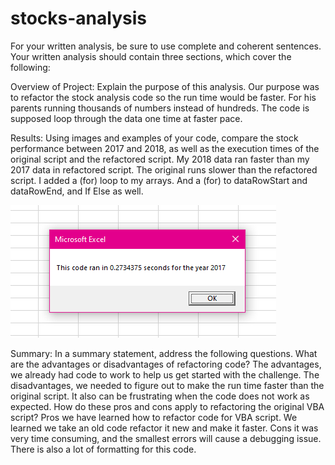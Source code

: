 # stocks-analysis
For your written analysis, be sure to use complete and coherent sentences. Your written analysis should contain three sections, which cover the following:

Overview of Project: Explain the purpose of this analysis.
Our purpose was to refactor the stock analysis code so the run time would be faster. For his parents running thousands of numbers instead of hundreds. The code is supposed loop through the data one time at faster pace.


Results: Using images and examples of your code, compare the stock performance between 2017 and 2018, as well as the execution times of the original script and the refactored script. My 2018 data ran faster than my 2017 data in refactored script. The original runs slower than the refactored script. I added a (for) loop to my arrays. And a (for) to dataRowStart and dataRowEnd, and If Else as well.

![VBA_Challenge_2017.PNG](https://github.com/gabby338414/stocks-analysis/blob/26220bf3a14c97e03202786d6a3f371b6558cf83/Resources/VBA_Challenge_2017.PNG)

Summary: In a summary statement, address the following questions.
What are the advantages or disadvantages of refactoring code? The advantages, we already had code to work to help us get started with the challenge. The disadvantages, we needed to figure out to make the run time faster than the original script. It also can be frustrating when the code does not work as expected.
How do these pros and cons apply to refactoring the original VBA script? Pros we have learned how to refactor code for VBA script. We learned we take an old code refactor it new and make it faster. Cons it was very time consuming, and the smallest errors will cause a debugging issue. There is also a lot of formatting for this code.
